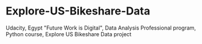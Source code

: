 # Explore-US-Bikeshare-Data

Udacity,
Egypt "Future Work is Digital",
Data Analysis Professional program,
Python course,
Explore US Bikeshare Data project
